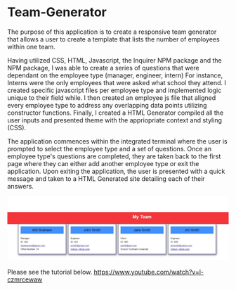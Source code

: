 # Team-Generator

The purpose of this application is to create a responsive team generator that allows a user to create a template that lists the number of employees within one team. 

Having utilized CSS, HTML, Javascript, the Inquirer NPM package and the NPM package, I was able to create a series of questions that were dependant on the employee type (manager, engineer, intern) For instance, Interns were the only employees that were asked what school they attend. I created specific javascript files per employee type and implemented logic unique to their field while. I then created an employee js file that aligned every employee type to address any overlapping data points utilizing constructor functions. Finally, I created a HTML Generator compiled all the user inputs and presented theme with the appriopriate context and styling (CSS).

The application commences within the integrated terminal where the user is prompted to select the employee type and a set of questions. Once an employee type's questions are completed, they are taken back to the first page where they can either add another employee type or exit the application. Upon exiting the application, the user is presented with a quick message and taken to a HTML Generated site detailing each of their answers.

<img src="Assets\HTML Output.JPG">


Please see the tutorial below.
https://www.youtube.com/watch?v=l-czmrcewaw
